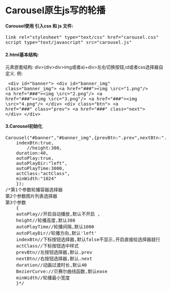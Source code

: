 # Carousel原生js写的轮播
#### Carousel使用  引入css 和 js 文件:
<pre>
link rel="stylesheet" type="text/css" href="carousel.css"
script type="text/javascript" src="carousel.js"
</pre>
#### 2.html基本结构: 
元素嵌套结构: div>(div>div>img或者a)+div>左右切换按钮,id或者css选择器自定义.
例:  <pre>
\<div id="banner">
	\<div id="banner_img" class="banner_img">
		\<a href="###"><img \src="1.png"/></a>
		\<a href="###"><img \src="2.png"/></a>
		\<a href="###"><img \src="3.png"/></a>
		\<a href="###"><img \src="4.png"/></a>
	\</div>
	\<div class="btn">
		\<a href="###" class="prev"></a>
		\<a href="###" class="next"></a>
	\</div>
\</div>
</pre> 
#### 3.Carousel初始化
<pre>Carousel("#banner","#banner_img",{prevBtn:".prev",nextBtn:".next",
	indexBtn:true,
		//height:380,
	duration:40,
	autoPlay:true,
	autoPlayDir:"left",
	autoPlayTime:3000,
	actClass:"actClass",
	minWidth:"1024"
    });
/*第1个参数轮播容器选择器
第2个参数图片列表选择器
第3个参数
    {
	autoPlay//开启自动播放,默认不开启 ,
	height//轮播高度,默认380
	autoPlayTime//轮播间隔,默认1000
	autoPlayDir//轮播方向,默认'left'
	indexBtn//下标按钮选择器,默认false不显示,开启直接给选择器就行
	actClass//下标按钮选中样式
	prevBtn//左按钮选择器,默认.prev
	nextBtn//右按钮选择器,默认.next
	duration//动画过渡时长,默认40
	BezierCurve://贝赛尔曲线函数,默认ease
	minWidth//轮播最小宽度
	}*/
</pre>
